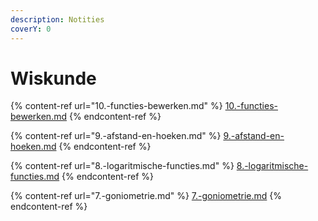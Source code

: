 ```yaml
---
description: Notities
coverY: 0
---
```


# Wiskunde

{% content-ref url="10.-functies-bewerken.md" %}
[10.-functies-bewerken.md](10.-functies-bewerken.md)
{% endcontent-ref %}

{% content-ref url="9.-afstand-en-hoeken.md" %}
[9.-afstand-en-hoeken.md](9.-afstand-en-hoeken.md)
{% endcontent-ref %}

{% content-ref url="8.-logaritmische-functies.md" %}
[8.-logaritmische-functies.md](8.-logaritmische-functies.md)
{% endcontent-ref %}

{% content-ref url="7.-goniometrie.md" %}
[7.-goniometrie.md](7.-goniometrie.md)
{% endcontent-ref %}
